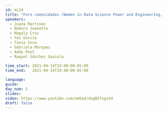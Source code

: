 ```yaml
---
id: mi14
title: "Foro comunidades (Women in Data Science Power and Engineering, WWCode, Media Chicas, Más Mujeres en Ux México, Las de Sistemas, TechQuiero, Iconmunity y Hackwomen)"
speakers:
  - Juana Martínez
  - Debora Jeanette
  - Magaly Cruz 
  - Yas García
  - Tania Sosa
  - Gabriela Márquez
  - Addy Poot
  - Raquel Sánchez Gaxiola
  
time_start: 2021-04-14T19:00:00-05:00
time_end:   2021-04-14T19:40:00-05:00

language: 
guide:
day_num: 1
slides: 
video: https://www.youtube.com/embed/dagB5TsgvS4
draft: false
---
```



